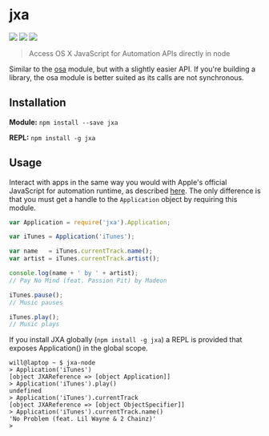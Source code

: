 jxa
===

![](https://img.shields.io/npm/dm/jxa.svg)
![](https://img.shields.io/npm/v/jxa.svg)
![](https://img.shields.io/npm/l/jxa.svg)

> Access OS X JavaScript for Automation APIs directly in node

Similar to the [osa](https://www.npmjs.com/package/osa) module, but with a slightly easier API. If you're building a library, the osa module is better suited as its calls are not synchronous.

## Installation

**Module:** `npm install --save jxa`

**REPL:** `npm install -g jxa`

## Usage

Interact with apps in the same way you would with Apple's official JavaScript for automation runtime, as described [here](https://developer.apple.com/library/mac/releasenotes/InterapplicationCommunication/RN-JavaScriptForAutomation/Articles/OSX10-10.html#//apple_ref/doc/uid/TP40014508-CH109-SW1). The only difference is that you must get a handle to the `Application` object by requiring this module.

```js
var Application = require('jxa').Application;

var iTunes = Application('iTunes');

var name   = iTunes.currentTrack.name();
var artist = iTunes.currentTrack.artist();

console.log(name + ' by ' + artist);
// Pay No Mind (feat. Passion Pit) by Madeon

iTunes.pause();
// Music pauses

iTunes.play();
// Music plays
```

If you install JXA globally (`npm install -g jxa`) a REPL is provided that exposes Application() in the global scope.

```
will@laptop ~ $ jxa-node
> Application('iTunes')
[object JXAReference => [object Application]]
> Application('iTunes').play()
undefined
> Application('iTunes').currentTrack
[object JXAReference => [object ObjectSpecifier]]
> Application('iTunes').currentTrack.name()
'No Problem (feat. Lil Wayne & 2 Chainz)'
>
```
